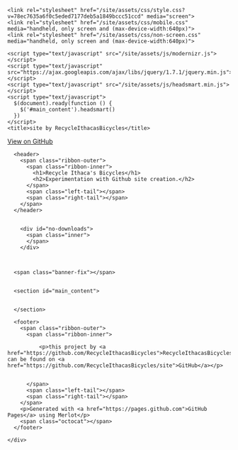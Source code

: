 <html>
  <head>
    <meta charset='utf-8'>
    <meta http-equiv="X-UA-Compatible" content="chrome=1">
    <meta name="viewport" content="width=640">

    <link rel="stylesheet" href="/site/assets/css/style.css?v=78ec7635a6f0c5eded7177deb5a1849bccc51ccd" media="screen">
    <link rel="stylesheet" href="/site/assets/css/mobile.css" media="handheld, only screen and (max-device-width:640px)">
    <link rel="stylesheet" href="/site/assets/css/non-screen.css" media="handheld, only screen and (max-device-width:640px)">

    <script type="text/javascript" src="/site/assets/js/modernizr.js"></script>
    <script type="text/javascript" src="https://ajax.googleapis.com/ajax/libs/jquery/1.7.1/jquery.min.js"></script>
    <script type="text/javascript" src="/site/assets/js/headsmart.min.js"></script>
    <script type="text/javascript">
      $(document).ready(function () {
        $('#main_content').headsmart()
      })
    </script>
    <title>site by RecycleIthacasBicycles</title>
  </head>

  <body>
    <a id="forkme_banner" href="https://github.com/RecycleIthacasBicycles/site">View on GitHub</a>
    <div class="shell">

      <header>
        <span class="ribbon-outer">
          <span class="ribbon-inner">
            <h1>Recycle Ithaca's Bicycles</h1>
            <h2>Experimentation with Github site creation.</h2>
          </span>
          <span class="left-tail"></span>
          <span class="right-tail"></span>
        </span>
      </header>

      
        <div id="no-downloads">
          <span class="inner">
          </span>
        </div>
      


      <span class="banner-fix"></span>


      <section id="main_content">
        

      </section>

      <footer>
        <span class="ribbon-outer">
          <span class="ribbon-inner">
            
              <p>this project by <a href="https://github.com/RecycleIthacasBicycles">RecycleIthacasBicycles</a> can be found on <a href="https://github.com/RecycleIthacasBicycles/site">GitHub</a></p>
            
            
          </span>
          <span class="left-tail"></span>
          <span class="right-tail"></span>
        </span>
        <p>Generated with <a href="https://pages.github.com">GitHub Pages</a> using Merlot</p>
        <span class="octocat"></span>
      </footer>

    </div>

    
  </body>
</html>
